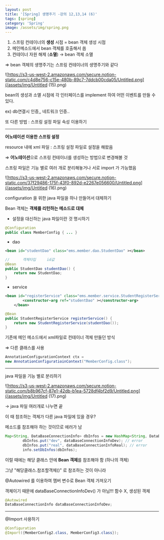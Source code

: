 ```yaml
---
layout: post
title: '[Spring] 생명주기 -강의 12,13,14 (6)'
tags: [spring]
category: 'Spring'
image: /assets/img/spring.png
---
```

1. 스프링 컨테이너의 **생성** 시점 = bean 객체 생성 시점
2. 메인메소드에서 bean 객체를 호출해서 씀
3. 컨테이너 자원 해제 (**소멸**) → bean 객체 소멸

⇒ bean 객체의 생명주기는 스프링 컨테이너의 생명주기와 같다

![https://s3-us-west-2.amazonaws.com/secure.notion-static.com/c4d8e756-c15e-480b-89c7-7ddcb00cda05/Untitled.png](/assets/img/Untitled (15).png)

bean의 생성과 소멸 시점에 각 인터페이스를 implement 하여 어떤 이벤트를 만들 수 있다.

ex) db연결시 인증,, 네트워크 인증..

또 다른 방법 : 스프링 설정 파일 속성 이용하기

---

**어노테이션 이용한 스프링 설정**

resource 내에 xml 파일 : 스프링 설정 파일로 설정을 해왔음

⇒ **어노테이션**으로 스프링 컨테이너를 생성하는 방법으로 변경해볼 것

스프링 파일은 기능 별로 여러 개로 분리해놓거나 서로 import 가 가능했음

![https://s3-us-west-2.amazonaws.com/secure.notion-static.com/37f29486-175f-43f0-892d-e2267e056600/Untitled.png](/assets/img/Untitled (16).png)

configuration 을 위한 java 파일을 하나 만들어서 대체하기

Bean 객체는 **객체를 리턴하는 메소드로 대체**

- 설정을 대신하는 java 파일이란 것 명시하기

```java
@Configuration
public class MemberConfig { ... }
```

- dao

```xml
<bean id="studentDao" class="ems.member.dao.StudentDao" ></bean>
```

```java
//      객체타입     id값
@Bean
public StudentDao studentDao() {
	return new StudentDao;
}
```

- service

```xml
<bean id="registerService" class="ems.member.service.StudentRegisterService">
		<constructor-arg ref="studentDao" ></constructor-arg>
	</bean>
```

```java
@Bean
public StudentRegisterService registerService() {
	return new StudentRegisterService(studentDao());
}
```

기존에 메인 메소드에서 xml파일로 컨테이너 객체 만들던 방식

⇒  다른 클래스를 사용

```java
AnnotationConfigurationContext ctx = 
new AnnotationConfiguratioinContext("MemberConfig.class");
```

---

java 파일을 기능 별로 분리하기

![https://s3-us-west-2.amazonaws.com/secure.notion-static.com/b8b967cf-87e1-42db-b1ea-5728df4bf2d9/Untitled.png](/assets/img/Untitled (17).png)

→ java 파일 여러개로 나누면 끝

이 때 참조하는 객체가 다른 java 파일에 있을 경우?

메소드를 참조해야 하는 것이므로 에러가 남 

```java
Map<String, DataBaseConnectionInfo> dbInfos = new HashMap<String, DataBaseConnectionInfo>();
		dbInfos.put("dev", dataBaseConnectionInfoDev); // error
		dbInfos.put("real", dataBaseConnectionInfoReal); // error
		info.setDbInfos(dbInfos);
```

이럴 때에는 해당 클래스 안에 **Bean 객체**를 참조해야 함 (하나의 객체)

그냥 "해당클래스.참조할객체()"  로 참조하는 것이 아니라

@Autowired 를 이용하여 멤버 변수로 Bean 객체 가져오기

객체이기 때문에 dataBaseConnectionInfoDev() 가 아님!!! 함수 X, 생성된 객체

```java
@Autowired
DataBaseConnectionInfo dataBaseConnectionInfoDev;
```

---

@Import 사용하기

```java
@Configuration
@Import({MemberConfig2.class, MemberConfig3.class});
```
